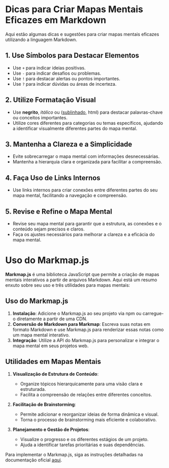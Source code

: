 # Dicas para Criar Mapas Mentais Eficazes em Markdown

Aqui estão algumas dicas e sugestões para criar mapas mentais eficazes utilizando a linguagem Markdown.

## 1. Use Símbolos para Destacar Elementos

- Use `+` para indicar ideias positivas.
- Use `-` para indicar desafios ou problemas.
- Use `!` para destacar alertas ou pontos importantes.
- Use `?` para indicar dúvidas ou áreas de incerteza.

## 2. Utilize Formatação Visual

- Use **negrito**, _itálico_ ou (<u>sublinhado</u>, html) para destacar palavras-chave ou conceitos importantes.
- Utilize cores diferentes para categorias ou temas específicos, ajudando a identificar visualmente diferentes partes do mapa mental.

## 3. Mantenha a Clareza e a Simplicidade

- Evite sobrecarregar o mapa mental com informações desnecessárias.
- Mantenha a hierarquia clara e organizada para facilitar a compreensão.

## 4. Faça Uso de Links Internos

- Use links internos para criar conexões entre diferentes partes do seu mapa mental, facilitando a navegação e compreensão.

## 5. Revise e Refine o Mapa Mental

- Revise seu mapa mental para garantir que a estrutura, as conexões e o conteúdo sejam precisos e claros.
- Faça os ajustes necessários para melhorar a clareza e a eficácia do mapa mental.
# Uso do Markmap.js

**Markmap.js** é uma biblioteca JavaScript que permite a criação de mapas mentais interativos a partir de arquivos Markdown. Aqui está um resumo enxuto sobre seu uso e três utilidades para mapas mentais:

## Uso do Markmap.js

1. **Instalação**: Adicione o Markmap.js ao seu projeto via npm ou carregue-o diretamente a partir de uma CDN.
2. **Conversão de Markdown para Markmap**: Escreva suas notas em formato Markdown e use Markmap.js para renderizar essas notas como um mapa mental interativo.
3. **Integração**: Utilize a API do Markmap.js para personalizar e integrar o mapa mental em seus projetos web.

## Utilidades em Mapas Mentais

1. **Visualização de Estrutura de Conteúdo**:
   - Organize tópicos hierarquicamente para uma visão clara e estruturada.
   - Facilita a compreensão de relações entre diferentes conceitos.

2. **Facilitação de Brainstorming**:
   - Permite adicionar e reorganizar ideias de forma dinâmica e visual.
   - Torna o processo de brainstorming mais eficiente e colaborativo.

3. **Planejamento e Gestão de Projetos**:
   - Visualize o progresso e os diferentes estágios de um projeto.
   - Ajuda a identificar tarefas prioritárias e suas dependências.

Para implementar o Markmap.js, siga as instruções detalhadas na documentação oficial [aqui](https://markmap.js.org/).
